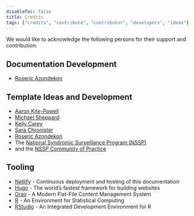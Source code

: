 ```yaml
---
disableToc: false
title: Credits
tags: ["credits", "contribute", "contributor", "developers", "ideas"] 
---
```


We would like to acknowledge the following persons for their support and contribution:

## Documentation Development

* [Roseric Azondekon](https://rosericazondekon.github.io/)

## Template Ideas and Development

<!-- This list will keep growing as we receive new contributions -->
* [Aaron Kite-Powell](https://github.com/akitepowell)
* [Michael Sheppard](https://github.com/Michael-Sheppard)
* [Kelly Carey](https://github.com/kellycarey)
* [Sara Chronister](https://github.com/sara-chronister)
* [Roseric Azondekon](https://rosericazondekon.github.io/)
* The [National Syndromic Surveillance Program (NSSP)](https://www.cdc.gov/nssp/index.html)
* and the [NSSP Community of Practice](https://nsspcommunityofpractice.org/)

## Tooling

* [Netlify](https://www.netlify.com) - Continuous deployment and hosting of this documentation
* [Hugo](https://gohugo.io/) - The world’s fastest framework for building websites
* [Grav](https://getgrav.org/) - A Modern Flat-File Content Management System
* [R](https://www.R-project.org/) - An Environment for Statistical Computing
* [RStudio](https://www.rstudio.com/products/rstudio/download/) - An Integrated Development Environment for R
